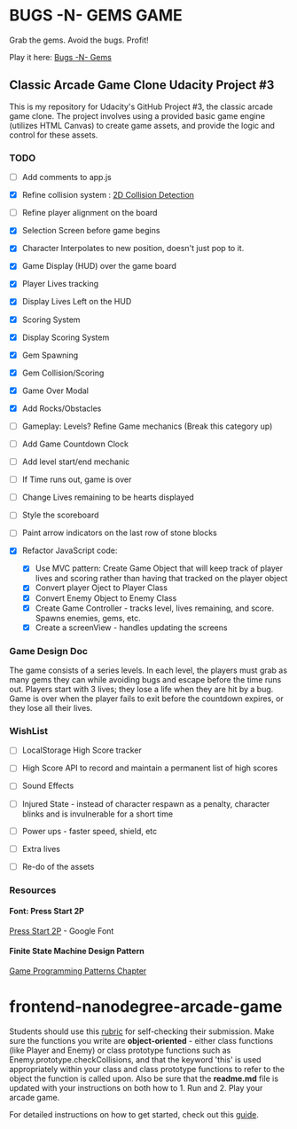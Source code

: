 # BUGS -N- GEMS GAME
Grab the gems. Avoid the bugs. Profit!

Play it here: [Bugs -N- Gems](https://clockwerkz.github.io/frontend-nanodegree-arcade-game/)

## Classic Arcade Game Clone Udacity Project #3

This is my repository for Udacity's GitHub Project #3, the classic arcade game clone. The project involves using a provided basic game engine (utilizes HTML Canvas) to create game assets, and provide the logic and control for these assets.

### TODO
- [ ] Add comments to app.js
- [X] Refine collision system : [2D Collision Detection](https://developer.mozilla.org/en-US/docs/Games/Techniques/2D_collision_detection)
- [ ] Refine player alignment on the board
- [x] Selection Screen before game begins
- [x] Character Interpolates to new position, doesn't just pop to it.
- [x] Game Display (HUD) over the game board
- [x] Player Lives tracking
- [x] Display Lives Left on the HUD
- [x] Scoring System
- [x] Display Scoring System
- [X] Gem Spawning
- [X] Gem Collision/Scoring
- [x] Game Over Modal
- [x] Add Rocks/Obstacles
- [ ] Gameplay: Levels? Refine Game mechanics (Break this category up)
- [ ] Add Game Countdown Clock
- [ ] Add level start/end mechanic
- [ ] If Time runs out, game is over
- [ ] Change Lives remaining to be hearts displayed
- [ ] Style the scoreboard
- [ ] Paint arrow indicators on the last row of stone blocks

- [X] Refactor JavaScript code:
    - [X] Use MVC pattern: Create Game Object that will keep track of player lives and scoring rather than having that tracked on the   player object
    - [X] Convert player Oject to Player Class
    - [X] Convert Enemy Object to Enemy Class 
    - [X] Create Game Controller - tracks level, lives remaining, and score. Spawns enemies, gems, etc. 
    - [X] Create a screenView - handles updating the screens

### Game Design Doc

The game consists of a series levels. In each level, the players must grab as many gems they can while avoiding bugs and escape before the time runs out. Players start with 3 lives; they lose a life when they are hit by a bug. Game is over when the player fails to exit before the countdown expires, or they lose all their lives.


### WishList

- [ ] LocalStorage High Score tracker
- [ ] High Score API to record and maintain a permanent list of high scores
- [ ] Sound Effects
- [ ] Injured State - instead of character respawn as a penalty, character blinks and is invulnerable for a short time
- [ ] Power ups - faster speed, shield, etc
- [ ] Extra lives
- [ ] Re-do of the assets


### Resources

#### Font: Press Start 2P 

[Press Start 2P](https://fonts.google.com/specimen/Press+Start+2P) - Google Font

#### Finite State Machine Design Pattern

[Game Programming Patterns Chapter](http://gameprogrammingpatterns.com/state.html)




frontend-nanodegree-arcade-game
===============================

Students should use this [rubric](https://review.udacity.com/#!/projects/2696458597/rubric) for self-checking their submission. Make sure the functions you write are **object-oriented** - either class functions (like Player and Enemy) or class prototype functions such as Enemy.prototype.checkCollisions, and that the keyword 'this' is used appropriately within your class and class prototype functions to refer to the object the function is called upon. Also be sure that the **readme.md** file is updated with your instructions on both how to 1. Run and 2. Play your arcade game.

For detailed instructions on how to get started, check out this [guide](https://docs.google.com/document/d/1v01aScPjSWCCWQLIpFqvg3-vXLH2e8_SZQKC8jNO0Dc/pub?embedded=true).

